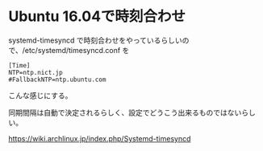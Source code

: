 # Ubuntu 16.04で時刻合わせ

systemd-timesyncd で時刻合わせをやっているらしいので、/etc/systemd/timesyncd.conf を

    [Time]
    NTP=ntp.nict.jp
    #FallbackNTP=ntp.ubuntu.com

こんな感じにする。

同期間隔は自動で決定されるらしく、設定でどうこう出来るものではないらしい。

https://wiki.archlinux.jp/index.php/Systemd-timesyncd

